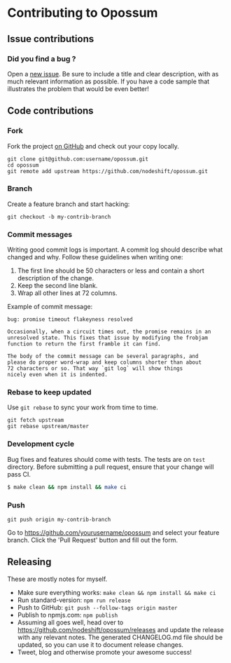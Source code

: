 # Contributing to Opossum

## Issue contributions

### Did you find a bug ?

Open a [new issue](https://github.com/nodeshift/opossum/issues/new).
Be sure to include a title and clear description, with as much relevant information
as possible. If you have a code sample that illustrates the problem that would be even better!

## Code contributions

### Fork

Fork the project [on GitHub](https://github.com/nodeshift/opossum)
and check out your copy locally.

```
git clone git@github.com:username/opossum.git
cd opossum
git remote add upstream https://github.com/nodeshift/opossum.git
```

### Branch

Create a feature branch and start hacking:

```
git checkout -b my-contrib-branch
```

### Commit messages

Writing good commit logs is important. A commit log should describe what
changed and why. Follow these guidelines when writing one:

  1. The first line should be 50 characters or less and contain a short
    description of the change.
  2. Keep the second line blank.
  3. Wrap all other lines at 72 columns.

Example of commit message:

```
bug: promise timeout flakeyness resolved

Occasionally, when a circuit times out, the promise remains in an
unresolved state. This fixes that issue by modifying the frobjam
function to return the first framble it can find.

The body of the commit message can be several paragraphs, and
please do proper word-wrap and keep columns shorter than about
72 characters or so. That way `git log` will show things
nicely even when it is indented.
```

### Rebase to keep updated

Use `git rebase` to sync your work from time to time.

```
git fetch upstream
git rebase upstream/master
```

### Development cycle

Bug fixes and features should come with tests.
The tests are on `test` directory. Before submitting a pull request,
ensure that your change will pass CI.

```sh
$ make clean && npm install && make ci
```

### Push

```
git push origin my-contrib-branch
```

Go to https://github.com/yourusername/opossum and select your feature branch.
Click the 'Pull Request' button and fill out the form.

## Releasing

These are mostly notes for myself.

  * Make sure everything works: `make clean && npm install && make ci`
  * Run standard-version: `npm run release`
  * Push to GitHub: `git push --follow-tags origin master`
  * Publish to npmjs.com: `npm publish`
  * Assuming all goes well, head over to https://github.com/nodeshift/opossum/releases
    and update the release with any relevant notes. The generated CHANGELOG.md file should
    be updated, so you can use it to document release changes.
  * Tweet, blog and otherwise promote your awesome success!
